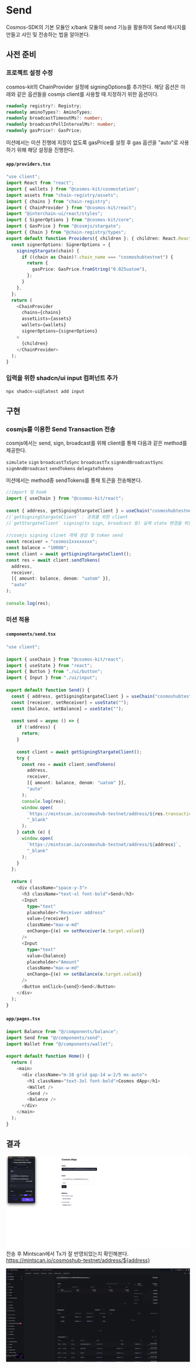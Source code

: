 # Send

Cosmos-SDK의 기본 모듈인 x/bank 모듈의 send 기능을 활용하여 Send 메시지를 만들고 사인 및 전송하는 법을 알아본다.

## 사전 준비

### 프로젝트 설정 수정

cosmos-kit의 ChainProvider 설정에 signingOptions를 추가한다. 해당 옵션은 아래와 같은 옵션들을 cosmjs client를 사용할 때 지정하기 위한 옵션이다.

```ts
readonly registry?: Registry;
readonly aminoTypes?: AminoTypes;
readonly broadcastTimeoutMs?: number;
readonly broadcastPollIntervalMs?: number;
readonly gasPrice?: GasPrice;
```

미션에서는 미션 진행에 지장이 없도록 gasPrice를 설정 후 gas 옵션을 "auto"로 사용하기 위해 해당 설정을 진행한다.

#### **`app/providers.tsx`**

```ts
"use client";
import React from "react";
import { wallets } from "@cosmos-kit/cosmostation";
import assets from "chain-registry/assets";
import { chains } from "chain-registry";
import { ChainProvider } from "@cosmos-kit/react";
import "@interchain-ui/react/styles";
import { SignerOptions } from "@cosmos-kit/core";
import { GasPrice } from "@cosmjs/stargate";
import { Chain } from "@chain-registry/types";
export default function Providers({ children }: { children: React.ReactNode }) {
  const signerOptions: SignerOptions = {
    signingStargate(chain) {
      if ((chain as Chain)?.chain_name === "cosmoshubtestnet") {
        return {
          gasPrice: GasPrice.fromString("0.025uatom"),
        };
      }
    },
  };
  return (
    <ChainProvider
      chains={chains}
      assetLists={assets}
      wallets={wallets}
      signerOptions={signerOptions}
    >
      {children}
    </ChainProvider>
  );
}
```

### 입력을 위한 shadcn/ui input 컴퍼넌트 추가

```bash
npx shadcn-ui@latest add input
```

## 구현

### cosmjs를 이용한 Send Transaction 전송

cosmjs에서는 send, sign, broadcast를 위해 client를 통해 다음과 같은 method를 제공한다.

`simulate`
`sign`
`broadcastTxSync`
`broadcastTx`
`signAndBroadcastSync`
`signAndBroadcast`
`sendTokens`
`delegateTokens`

미션에서는 method중 sendTokens를 통해 토큰을 전송해본다.

```ts
//import 및 hook
import { useChain } from "@cosmos-kit/react";

const { address, getSigningStargateClient } = useChain("cosmoshubtestnet");
//`getSigningStargateClient` : 조회를 위한 client
//`getStargateClient` signing(tx sign, broadcast 등) 실제 state 변경을 위한 client

//cosmjs signing clinet 객채 생성 및 token send
const receiver = "cosmos1xxxxxxxx";
const balance = "10000";
const client = await getSigningStargateClient();
const res = await client.sendTokens(
  address,
  receiver,
  [{ amount: balance, denom: "uatom" }],
  "auto"
);

console.log(res);
```

### 미션 적용

#### **`components/send.tsx`**

```ts
"use client";

import { useChain } from "@cosmos-kit/react";
import { useState } from "react";
import { Button } from "./ui/button";
import { Input } from "./ui/input";

export default function Send() {
  const { address, getSigningStargateClient } = useChain("cosmoshubtestnet");
  const [receiver, setReceiver] = useState("");
  const [balance, setBalance] = useState("");

  const send = async () => {
    if (!address) {
      return;
    }

    const client = await getSigningStargateClient();
    try {
      const res = await client.sendTokens(
        address,
        receiver,
        [{ amount: balance, denom: "uatom" }],
        "auto"
      );
      console.log(res);
      window.open(
        `https://mintscan.io/cosmoshub-testnet/address/${res.transactionHash}`,
        "_blank"
      );
    } catch (e) {
      window.open(
        `https://mintscan.io/cosmoshub-testnet/address/${address}`,
        "_blank"
      );
    }
  };

  return (
    <div className="space-y-3">
      <h3 className="text-xl font-bold">Send</h3>
      <Input
        type="text"
        placeholder="Receiver address"
        value={receiver}
        className="max-w-md"
        onChange={(e) => setReceiver(e.target.value)}
      />
      <Input
        type="text"
        value={balance}
        placeholder="Amount"
        className="max-w-md"
        onChange={(e) => setBalance(e.target.value)}
      />
      <Button onClick={send}>Send</Button>
    </div>
  );
}
```

#### **`app/pages.tsx`**

```ts
import Balance from "@/components/balance";
import Send from "@/components/send";
import Wallet from "@/components/wallet";

export default function Home() {
  return (
    <main>
      <div className="m-10 grid gap-14 w-2/5 mx-auto">
        <h1 className="text-3xl font-bold">Cosmos dApp</h1>
        <Wallet />
        <Send />
        <Balance />
      </div>
    </main>
  );
}
```

## 결과

![m5-1](../../images/m5-1.png)
전송 후 Mintscan에서 Tx가 잘 반영되었는지 확인해본다. https://mintscan.io/cosmoshub-testnet/address/${address}

![m5-2](../../images/m5-2.png)

